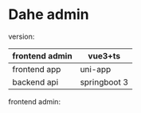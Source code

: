 # Dahe admin



version:

| frontend admin | vue3+ts      |
| -------------- | ------------ |
| frontend app   | uni-app      |
| backend api    | springboot 3 |

frontend admin:


